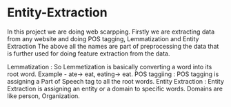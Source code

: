 # Entity-Extraction
In this project we are doing web scarpping.
Firstly we are extracting data from any website and doing POS tagging, Lemmatization and Entity Extraction
The above all the names are part of preprocessing the data that is further used for doing feature extraction from the data.

Lemmatization : So Lemmetization is basically converting a word into its root word. Example - ate-> eat, eating-> eat.
POS taggiing :  POS tagging is assigning a Part of Speech tag to all the root words.
Entity Extraction :  Entity Extraction is assigning an entity or a domain to specific words. Domains are like person, Organization.
 

